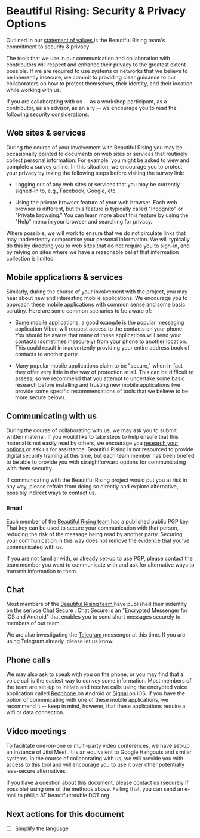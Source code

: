 Beautiful Rising: Security & Privacy Options
============================================

Outlined in our [<span class="Definition"> statement of values
</span>](statement-of-values-for-beautiful-rising.md) is the Beautiful
Rising team's commitment to security & privacy:

The tools that we use in our communication and collaboration with
contributors will respect and enhance their privacy to the greatest
extent possible. If we are required to use systems or networks that we
believe to be inherently insecure, we commit to providing clear guidance
to our collaborators on how to protect themselves, their identity, and
their location while working with us.

If you are collaborating with us -- as a workshop participant, as a
contributor, as an advisor, as an ally -- we encourage you to read the
following security considerations:

Web sites & services
--------------------

During the course of your involvement with Beautiful Rising you may be
occasionally pointed to documents on web sites or services that
routinely collect personal information. For example, you might be asked
to view and complete a survey online. In this situation, we encourage
you to protect your privacy by taking the following steps <span
class="T1"> before </span> visiting the survey link:

-   Logging out of any web sites or services that you may be currently
    signed-in to, e.g., Facebook, Google, etc.

-   Using the private browser feature of your web browser. Each web
    browser is different, but this feature is typically called
    "Incognito" or "Private browsing." You can learn more about this
    feature by using the "Help" menu in your browser and searching for
    privacy.

Where possible, we will work to ensure that we do not circulate links
that may inadvertently compromise your personal information. We will
typically do this by directing you to web sites that do not require you
to sign-in, and by relying on sites where we have a reasonable belief
that information collection is limited.

Mobile applications & services
------------------------------

Similarly, during the course of your involvement with the project, you
may hear about new and interesting mobile applications. We encourage you
to approach these mobile applications with common sense and some basic
scrutiny. Here are some common scenarios to be aware of:

-   Some mobile applications, a good example is the popular messaging
    application Viber, will request access to the contacts on your
    phone. You should be aware that many of these applications will send
    your contacts (sometimes insecurely) from your phone to another
    location. This could result in inadvertently providing your entire
    address book of contacts to another party.

-   Many popular mobile applications claim to be "secure," when in fact
    they offer very little in the way of protection at all. This can be
    difficult to assess, so we recommend that you attempt to undertake
    some basic research before installing and trusting new mobile
    applications (we provide some specific recommendations of tools that
    we believe to be more secure below).

Communicating with us
---------------------

During the course of collaborating with us, we may ask you to submit
written material. If you would like to take steps to help ensure that
this material is not easily read by others, we encourage you [<span
class="Definition"> research your options
</span>](https://ssd.eff.org/en/index) or ask us for assistance.
Beautiful Rising is not resourced to provide digital security training
at this time, but each team member has been briefed to be able to
provide you with straightforward options for communicating with them
security.

If communicating with the Beautiful Rising project would put you at risk
in any way, please refrain from doing so directly and explore
alternative, possibly indirect ways to contact us.

### Email

Each member of the [<span class="Definition"> Beautiful Rising team
</span>](https://github.com/BeautifulTrouble/Beautiful-Rising-Research/blob/master/the-team-and-contributors.md)
has a published public PGP key. That key can be used to secure your
communication with that person, reducing the risk of the message being
read by another party. Securing your communication in this way does not
remove the evidence that you've communicated with us.

If you are not familiar with, or already set-up to use PGP, please
contact the team member you want to communicate with and ask for
alternative ways to transmit information to them.

Chat
----

Most members of the [<span class="Definition"> Beautiful Rising team
</span>](https://github.com/BeautifulTrouble/Beautiful-Rising-Research/blob/master/the-team-and-contributors.md)
have published their indentity on the serivce [<span class="Definition">
Chat Secure </span>](https://chatsecure.org/) . Chat Secure is an
"Encrypted Messenger for iOS and Android" that enables you to send short
messages securely to members of our team.

We are also investigating the [<span class="Definition"> Telegram
</span>](https://telegram.org/) messenger at this time. If you are using
Telegram already, please let us know.

Phone calls
-----------

We may also ask to speak with you on the phone, or you may find that a
voice call is the easiest way to convey some information. Most members
of the team are set-up to initiate and receive calls using the encrypted
voice application called [<span class="Definition"> Redphone
</span>](https://whispersystems.org/) on Android or [<span
class="Definition"> Signal
</span>](https://whispersystems.org/blog/signal/) on iOS. If you have
the option of commnicating with one of these mobile applications, we
recommend it -- keep in mind, however, that these applications require a
wifi or data connection.

Video meetings
--------------

To facilitate one-on-one or multi-party video conferences, we have
set-up an instance of Jitsi Meet. It is an equivalent to Google Hangouts
and similar systems. In the course of collaborating with us, we will
provide you with access to this tool and will encourage you to use it
over other potentially less-secure alternatives.

If you have a question about this document, please contact us (securely
if possible) using one of the methods above. Failing that, you can send
an e-mail to phillip AT beautifultrouble DOT org.

Next actions for this document
------------------------------

* [ ] Simplify the language
